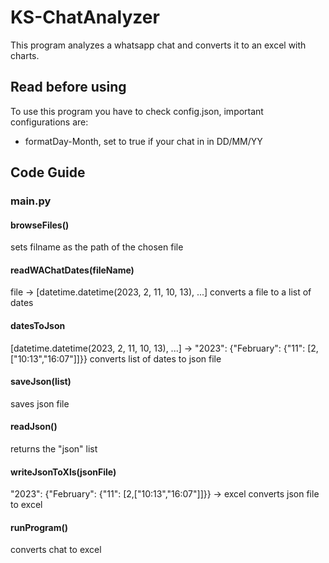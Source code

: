 # KS-ChatAnalyzer
This program analyzes a whatsapp chat and converts it to an excel with charts.

## Read before using
To use this program you have to check config.json, important configurations are:
- formatDay-Month, set to true if your chat in in DD/MM/YY

## Code Guide
### main.py
#### browseFiles()
sets filname as the path of the chosen file

#### readWAChatDates(fileName)
file -> [datetime.datetime(2023, 2, 11, 10, 13), ...]
converts a file to a list of dates

#### datesToJson
[datetime.datetime(2023, 2, 11, 10, 13), ...] -> "2023": {"February": {"11": [2,["10:13","16:07"]]}}
converts list of dates to json file

#### saveJson(list)
saves json file

#### readJson()
returns the "json" list

#### writeJsonToXls(jsonFile)
"2023": {"February": {"11": [2,["10:13","16:07"]]}} -> excel
converts json file to excel

#### runProgram()
converts chat to excel